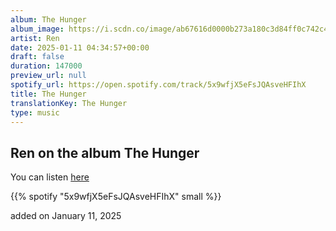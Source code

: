 ```yaml
---
album: The Hunger
album_image: https://i.scdn.co/image/ab67616d0000b273a180c3d84ff0c742c4036b2c
artist: Ren
date: 2025-01-11 04:34:57+00:00
draft: false
duration: 147000
preview_url: null
spotify_url: https://open.spotify.com/track/5x9wfjX5eFsJQAsveHFIhX
title: The Hunger
translationKey: The Hunger
type: music
---
```


## Ren on the album The Hunger

You can listen [here](https://open.spotify.com/track/5x9wfjX5eFsJQAsveHFIhX)

{{% spotify "5x9wfjX5eFsJQAsveHFIhX" small %}}

added on January 11, 2025